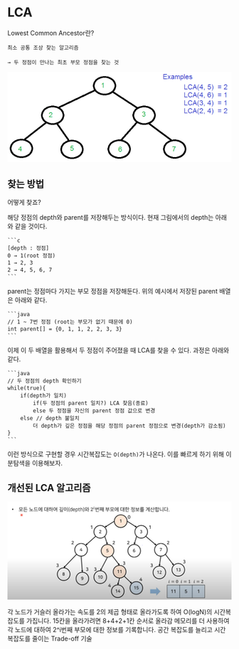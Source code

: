 # LCA

Lowest Common Ancestor란?

    최소 공통 조상 찾는 알고리즘

    → 두 정점이 만나는 최초 부모 정점을 찾는 것
![img](imgs/1.png)

## 찾는 방법

어떻게 찾죠?

해당 정점의 depth와 parent를 저장해두는 방식이다. 현재 그림에서의 depth는 아래와 같을 것이다.

    ```c
    [depth : 정점]
    0 → 1(root 정점)
    1 → 2, 3
    2 → 4, 5, 6, 7
    ```

parent는 정점마다 가지는 부모 정점을 저장해둔다. 위의 예시에서 저장된 parent 배열은 아래와 같다.

    ```java
    // 1 ~ 7번 정점 (root는 부모가 없기 때문에 0)
    int parent[] = {0, 1, 1, 2, 2, 3, 3}
    ```

이제 이 두 배열을 활용해서 두 정점이 주어졌을 때 LCA를 찾을 수 있다. 과정은 아래와 같다.

    ```java
    // 두 정점의 depth 확인하기
    while(true){
        if(depth가 일치)
            if(두 정점의 parent 일치?) LCA 찾음(종료)
            else 두 정점을 자신의 parent 정점 값으로 변경
        else // depth 불일치
            더 depth가 깊은 정점을 해당 정점의 parent 정점으로 변경(depth가 감소됨)
    }
    ```

이런 방식으로 구현할 경우 시간복잡도는 `O(depth)`가 나온다.
이를 빠르게 하기 위해 이분탐색을 이용해보자.

## 개선된 LCA 알고리즘

![img](imgs/2.png)

각 노드가 거슬러 올라가는 속도를 2의 제곱 형태로 올라가도록 하여 O(logN)의 시간복잡도를 가집니다.
15칸을 올라가려면 8+4+2+1칸 순서로 올라감
메모리를 더 사용하여 각 노드에 대하여 2^i번째 부모에 대한 정보를 기록합니다.
공간 복잡도를 늘리고 시간 복잡도를 줄이는 Trade-off 기술